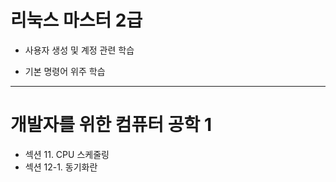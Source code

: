 # 리눅스 마스터 2급

- 사용자 생성 및 계정 관련 학습
 + 기본 명령어 위주 학습

---

# 개발자를 위한 컴퓨터 공학 1
- 섹션 11. CPU 스케줄링
- 섹션 12-1. 동기화란
